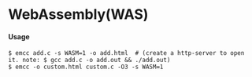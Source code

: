 # WebAssembly(WAS)

#### Usage

```
$ emcc add.c -s WASM=1 -o add.html  # (create a http-server to open it. note: $ gcc add.c -o add.out && ./add.out)
$ emcc -o custom.html custom.c -O3 -s WASM=1
```
